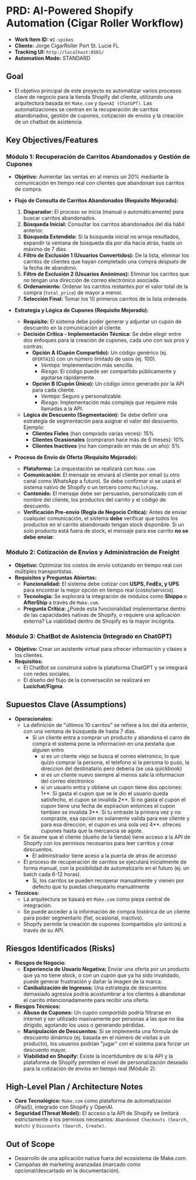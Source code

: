 # PRD: AI-Powered Shopify Automation (Cigar Roller Workflow)

-   **Work Item ID:** `WI-spikes`
-   **Cliente:** Jorge CigarRoller Port St. Lucie FL
-   **Tracking UI:** `http://localhost:8501/`
-   **Automation Mode:** STANDARD

## Goal

-   El objetivo principal de este proyecto es automatizar varios procesos clave de negocio para la tienda Shopify del cliente, utilizando una arquitectura basada en `Make.com` y `OpenAI (ChatGPT)`. Las automatizaciones se centran en la recuperación de carritos abandonados, gestión de cupones, cotización de envíos y la creación de un chatbot de asistencia.

## Key Objectives/Features

### Módulo 1: Recuperación de Carritos Abandonados y Gestión de Cupones

-   **Objetivo:** Aumentar las ventas en al menos un 20% mediante la comunicación en tiempo real con clientes que abandonan sus carritos de compra.

-   **Flujo de Consulta de Carritos Abandonados (Requisito Mejorado):**
    1.  **Disparador:** El proceso se inicia (manual o automáticamente) para buscar carritos abandonados.
    2.  **Búsqueda Inicial:** Consultar los carritos abandonados del día hábil anterior.
    3.  **Búsqueda Extendida:** Si la búsqueda inicial no arroja resultados, expandir la ventana de búsqueda día por día hacia atrás, hasta un máximo de 7 días.
    4.  **Filtro de Exclusión 1 (Usuarios Convertidos):** De la lista, eliminar los carritos de clientes que hayan completado una compra *después* de la fecha de abandono.
    5.  **Filtro de Exclusión 2 (Usuarios Anónimos):** Eliminar los carritos que no tengan una dirección de correo electrónico asociada.
    6.  **Ordenamiento:** Ordenar los carritos restantes por el valor total de la compra (`total_price`) de mayor a menor.
    7.  **Selección Final:** Tomar los 10 primeros carritos de la lista ordenada.

-   **Estrategia y Lógica de Cupones (Requisito Mejorado):**
    -   **Requisito:** El sistema debe poder generar y adjuntar un cupón de descuento en la comunicación al cliente.
    -   **Decisión Crítica - Implementación Técnica:** Se debe elegir entre dos enfoques para la creación de cupones, cada uno con sus pros y contras:
        -   **Opción A (Cupón Compartido):** Un código genérico (ej. `OFERTA15`) con un número limitado de usos (ej. 100).
            -   *Ventaja:* Implementación más sencilla.
            -   *Riesgo:* El código puede ser compartido públicamente y agotarse rápidamente.
        -   **Opción B (Cupón Único):** Un código único generado por la API para cada cliente.
            -   *Ventaja:* Seguro y personalizable.
            -   *Riesgo:* Implementación más compleja que requiere más llamadas a la API.
    -   **Lógica de Descuento (Segmentación):** Se debe definir una estrategia de segmentación para asignar el valor del descuento. Ejemplo:
        -   **Clientes Fieles** (han comprado varias veces): 15%
        -   **Clientes Ocasionales** (compraron hace más de 6 meses): 10%
        -   **Clientes Inactivos** (no han comprado en más de un año): 5%

-   **Proceso de Envío de Oferta (Requisito Mejorado):**
    -   **Plataforma:** La orquestación se realizará con `Make.com`.
    -   **Comunicación:** El mensaje se enviará al cliente por email (u otro canal como WhatsApp a futuro). Se debe confirmar si se usará el sistema nativo de Shopify o un tercero como `Mailchimp`.
    -   **Contenido:** El mensaje debe ser persuasivo, personalizado con el nombre del cliente, los productos del carrito y el código de descuento.
    -   **Verificación Pre-envío (Regla de Negocio Crítica):** Antes de enviar cualquier comunicación, el sistema **debe** verificar que todos los productos en el carrito abandonado tengan stock disponible. Si un solo producto está fuera de stock, el mensaje para ese carrito **no se debe enviar**.

### Módulo 2: Cotización de Envíos y Administración de Freight

-   **Objetivo:** Optimizar los costos de envío cotizando en tiempo real con múltiples transportistas.
-   **Requisitos y Preguntas Abiertas:**
    -   **Funcionalidad:** El sistema debe cotizar con **USPS, FedEx, y UPS** para encontrar la mejor opción en tiempo real (costo/servicio).
    -   **Tecnología:** Se explorará la integración de módulos como **Shippo** o **AfterShip** a través de `Make.com`.
    -   **Pregunta Crítica:** ¿Puede esta funcionalidad implementarse dentro de las capacidades nativas de Shopify, o requiere una aplicación externa? La viabilidad dentro de Shopify es la mayor incógnita.

### Módulo 3: ChatBot de Asistencia (Integrado en ChatGPT)

-   **Objetivo:** Crear un asistente virtual para ofrecer información y clases a los clientes.
-   **Requisitos:**
    -   El ChatBot se construirá sobre la plataforma ChatGPT y se integrará con redes sociales.
    -   El diseño del flujo de la conversación se realizará en **Lucichat/Figma**.

## Supuestos Clave (Assumptions)

-   **Operacionales:**
    -   La definición de "últimos 10 carritos" se refiere a los del día anterior, con una ventana de búsqueda de hasta 7 días.
        - Si un cliente entra a comprar un producto y abandona el carro de compra el sistema pone la informacion en una pestaña que alguien entro
          - si es un cliente viejo se busca el correo eletronico, lo que quizo comprar la persona, el telefono si la persona lo puso, la direccion del destinatario pero deberia (se usa quickbook)
          - si es un cliente nuevo siempre al menos sale la informacion del correo electronico
          - si un usuario entra y obtiene un cupon tiene dos opciones:
            1**. Si gasta el cupon que se le dio el usuario queda satisfecho, el cupon se invalida
            2**. Si no gasta el cupon el cupon tiene una fecha de expiracion entonces el cupon tambien se invalida
            3**. Si tu entraste la primera vez y no compraste, esa opcion es solamente valida para ese cliente y para esa direccion, el cupon es una sola vez
            4**. ofreces cupones hasta que la mercancia se agote.
    -   Se asume que el cliente (dueño de la tienda) tiene acceso a la API de Shopify con los permisos necesarios para leer carritos y crear descuentos.
        - El adminstrador tiene aceso a la puerta de atras de accesso
    -   El proceso de recuperación de carritos se ejecutará inicialmente de forma manual, con la posibilidad de automatizarlo en el futuro (ej. un batch cada 6-12 horas).
        - Si, los carritos se pueden recoperar manualmente y vienen por defecto que tu puedas chequearlo manualmente
-   **Técnicos:**
    -   La arquitectura se basará en `Make.com` como pieza central de integración.
    -   Se puede acceder a la información de compra histórica de un cliente para poder segmentarlo (fiel, ocasional, inactivo).
    -   Shopify permite la creación de cupones (compartidos y/o únicos) a través de su API.

## Riesgos Identificados (Risks)

-   **Riesgos de Negocio:**
    -   **Experiencia de Usuario Negativa:** Enviar una oferta por un producto que ya no tiene stock, o con un cupón que ya ha sido invalidado, puede generar frustración y dañar la imagen de la marca.
    -   **Canibalización de Ingresos:** Una estrategia de descuentos demasiado agresiva podría acostumbrar a los clientes a abandonar el carrito intencionadamente para recibir una oferta.
-   **Riesgos Técnicos:**
    -   **Abuso de Cupones:** Un cupón *compartido* podría filtrarse en internet y ser utilizado masivamente por personas a las que no iba dirigido, agotando los usos o generando pérdidas.
    -   **Manipulación de Descuentos:** Si se implementa una fórmula de descuento dinámico (ej. basada en el número de visitas a un producto), los usuarios podrían "jugar" con el sistema para forzar un descuento mayor.
    -   **Viabilidad en Shopify:** Existe la incertidumbre de si la API y la plataforma de Shopify permiten el nivel de personalización deseado para la cotización de envíos en tiempo real (Módulo 2).

## High-Level Plan / Architecture Notes

-   **Core Tecnológico:** `Make.com` como plataforma de automatización (iPaaS), integrado con Shopify y OpenAI.
-   **Seguridad (Threat Model):** El acceso a la API de Shopify se limitará estrictamente a los permisos necesarios: `Abandoned Checkouts (Search, Watch)` y `Discounts (Search, Create)`.

## Out of Scope

-   Desarrollo de una aplicación nativa fuera del ecosistema de Make.com.
-   Campañas de marketing avanzadas (marcado como opcional/descartado en la documentación).
